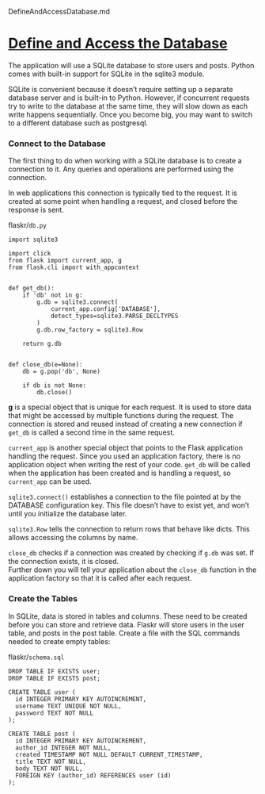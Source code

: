 DefineAndAccessDatabase.md
# [Define and Access the Database](https://flask.palletsprojects.com/en/1.1.x/tutorial/database/)

The application will use a SQLite database to store users and posts. 
Python comes with built-in support for SQLite in the sqlite3 module.

SQLite is convenient because it doesn’t require setting up a separate database server and is built-in to Python. 
However, if concurrent requests try to write to the database at the same time, they will slow down as each write happens sequentially.
Once you become big, you may want to switch to a different database such as postgresql.

### Connect to the Database

The first thing to do when working with a SQLite database is to create a connection to it. 
Any queries and operations are performed using the connection.

In web applications this connection is typically tied to the request. 
It is created at some point when handling a request, and closed before the response is sent.

flaskr/`db.py`
```
import sqlite3

import click
from flask import current_app, g
from flask.cli import with_appcontext


def get_db():
    if 'db' not in g:
        g.db = sqlite3.connect(
            current_app.config['DATABASE'],
            detect_types=sqlite3.PARSE_DECLTYPES
        )
        g.db.row_factory = sqlite3.Row

    return g.db


def close_db(e=None):
    db = g.pop('db', None)

    if db is not None:
        db.close()
```
**g** is a special object that is unique for each request. 
It is used to store data that might be accessed by multiple functions during the request. 
The connection is stored and reused instead of creating a new connection if `get_db` is called a second time in the same request.

`current_app` is another special object that points to the Flask application handling the request. 
Since you used an application factory, there is no application object when writing the rest of your code. 
`get_db` will be called when the application has been created and is handling a request, so `current_app` can be used.

`sqlite3.connect()` establishes a connection to the file pointed at by the DATABASE configuration key. 
This file doesn’t have to exist yet, and won’t until you initialize the database later.

`sqlite3.Row` tells the connection to return rows that behave like dicts. This allows accessing the columns by name.

`close_db` checks if a connection was created by checking if `g.db` was set. 
If the connection exists, it is closed.  
Further down you will tell your application about the `close_db` function in the application factory so that it is called after each request.

### Create the Tables
In SQLite, data is stored in tables and columns. 
These need to be created before you can store and retrieve data. 
Flaskr will store users in the user table, and posts in the post table. 
Create a file with the SQL commands needed to create empty tables:

flaskr/`schema.sql`
```
DROP TABLE IF EXISTS user;
DROP TABLE IF EXISTS post;

CREATE TABLE user (
  id INTEGER PRIMARY KEY AUTOINCREMENT,
  username TEXT UNIQUE NOT NULL,
  password TEXT NOT NULL
);

CREATE TABLE post (
  id INTEGER PRIMARY KEY AUTOINCREMENT,
  author_id INTEGER NOT NULL,
  created TIMESTAMP NOT NULL DEFAULT CURRENT_TIMESTAMP,
  title TEXT NOT NULL,
  body TEXT NOT NULL,
  FOREIGN KEY (author_id) REFERENCES user (id)
);
```